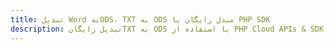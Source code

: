 ---title: تبدیل Word بهODS، TXT به ODS مبدل رایگان یا PHP SDKdescription: تبدیل رایگانTXT به ODS با استفاده از PHP Cloud APIs & SDK. همچنین اسناد Microsoft Word و OpenOffice را در Cloud ایجاد، ویرایش و رندر کنید.---
